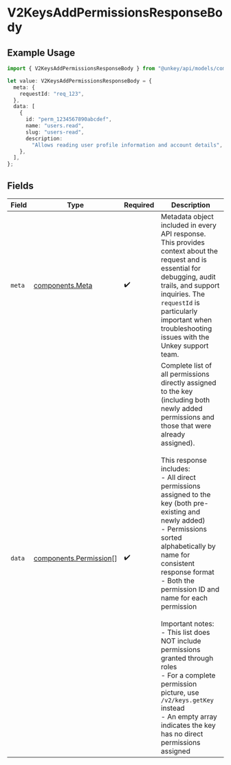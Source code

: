 # V2KeysAddPermissionsResponseBody

## Example Usage

```typescript
import { V2KeysAddPermissionsResponseBody } from "@unkey/api/models/components";

let value: V2KeysAddPermissionsResponseBody = {
  meta: {
    requestId: "req_123",
  },
  data: [
    {
      id: "perm_1234567890abcdef",
      name: "users.read",
      slug: "users-read",
      description:
        "Allows reading user profile information and account details",
    },
  ],
};
```

## Fields

| Field                                                                                                                                                                                                                                                                                                                                                                                                                                                                                                                                                                                                             | Type                                                                                                                                                                                                                                                                                                                                                                                                                                                                                                                                                                                                              | Required                                                                                                                                                                                                                                                                                                                                                                                                                                                                                                                                                                                                          | Description                                                                                                                                                                                                                                                                                                                                                                                                                                                                                                                                                                                                       |
| ----------------------------------------------------------------------------------------------------------------------------------------------------------------------------------------------------------------------------------------------------------------------------------------------------------------------------------------------------------------------------------------------------------------------------------------------------------------------------------------------------------------------------------------------------------------------------------------------------------------- | ----------------------------------------------------------------------------------------------------------------------------------------------------------------------------------------------------------------------------------------------------------------------------------------------------------------------------------------------------------------------------------------------------------------------------------------------------------------------------------------------------------------------------------------------------------------------------------------------------------------- | ----------------------------------------------------------------------------------------------------------------------------------------------------------------------------------------------------------------------------------------------------------------------------------------------------------------------------------------------------------------------------------------------------------------------------------------------------------------------------------------------------------------------------------------------------------------------------------------------------------------- | ----------------------------------------------------------------------------------------------------------------------------------------------------------------------------------------------------------------------------------------------------------------------------------------------------------------------------------------------------------------------------------------------------------------------------------------------------------------------------------------------------------------------------------------------------------------------------------------------------------------- |
| `meta`                                                                                                                                                                                                                                                                                                                                                                                                                                                                                                                                                                                                            | [components.Meta](../../models/components/meta.md)                                                                                                                                                                                                                                                                                                                                                                                                                                                                                                                                                                | :heavy_check_mark:                                                                                                                                                                                                                                                                                                                                                                                                                                                                                                                                                                                                | Metadata object included in every API response. This provides context about the request and is essential for debugging, audit trails, and support inquiries. The `requestId` is particularly important when troubleshooting issues with the Unkey support team.                                                                                                                                                                                                                                                                                                                                                   |
| `data`                                                                                                                                                                                                                                                                                                                                                                                                                                                                                                                                                                                                            | [components.Permission](../../models/components/permission.md)[]                                                                                                                                                                                                                                                                                                                                                                                                                                                                                                                                                  | :heavy_check_mark:                                                                                                                                                                                                                                                                                                                                                                                                                                                                                                                                                                                                | Complete list of all permissions directly assigned to the key (including both newly added permissions and those that were already assigned).<br/><br/>This response includes:<br/>- All direct permissions assigned to the key (both pre-existing and newly added)<br/>- Permissions sorted alphabetically by name for consistent response format<br/>- Both the permission ID and name for each permission<br/><br/>Important notes:<br/>- This list does NOT include permissions granted through roles<br/>- For a complete permission picture, use `/v2/keys.getKey` instead<br/>- An empty array indicates the key has no direct permissions assigned |